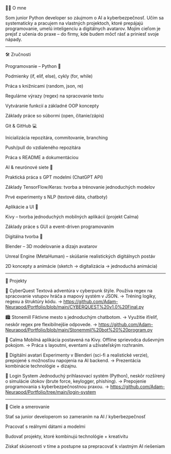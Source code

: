 🧑‍💻 O mne

Som junior Python developer so záujmom o AI a kyberbezpečnosť.
Učím sa systematicky a pracujem na vlastných projektoch, ktoré prepájajú programovanie, umelú inteligenciu a digitálnych avatarov. Mojím cieľom je prejsť z učenia do praxe – do firmy, kde budem môcť rásť a priniesť svoje nápady.


---

🛠️ Zručnosti

Programovanie – Python 🐍

Podmienky (if, elif, else), cykly (for, while)

Práca s knižnicami (random, json, re)

Regulárne výrazy (regex) na spracovanie textu

Vytváranie funkcií a základné OOP koncepty

Základy práce so súbormi (open, čítanie/zápis)


Git & GitHub 💻

Inicializácia repozitára, commitovanie, branching

Push/pull do vzdialeného repozitára

Práca s README a dokumentáciou


AI & neurónové siete 🧠

Praktická práca s GPT modelmi (ChatGPT API)

Základy TensorFlow/Keras: tvorba a trénovanie jednoduchých modelov

Prvé experimenty s NLP (textové dáta, chatboty)


Aplikácie a UI 📱

Kivy – tvorba jednoduchých mobilných aplikácií (projekt Calma)

Základy práce s GUI a event-driven programovaním


Digitálna tvorba 🎨

Blender – 3D modelovanie a dizajn avatarov

Unreal Engine (MetaHuman) – skúšanie realistických digitálnych postáv

2D koncepty a animácie (sketch → digitalizácia → jednoduchá animácia)



---

🚀 Projekty

🔮 CyberQuest
Textová adventúra v cyberpunk štýle. Používa regex na spracovanie vstupov hráča a mapový systém v JSON.
→ Tréning logiky, regexu a štruktúry kódu.
-> https://github.com/Adam-Neurapod/Portfolio/blob/main/CYBERQUEST%20v1.0%20Final.py

🏙️ Stonemill
Fiktívne mesto s jednoduchým chatbotom.
→ Využitie if/elif, neskôr regex pre flexibilnejšie odpovede.
-> https://github.com/Adam-Neurapod/Portfolio/blob/main/Stonemmil%20bot%20%20program.py

🌱 Calma
Mobilná aplikácia postavená na Kivy. Offline sprievodca duševným pokojom.
→ Práca s layoutmi, eventami a užívateľským rozhraním.

👤 Digitálni avatari
Experimenty v Blenderi (sci-fi a realistické verzie), prepojené s možnosťou napojenia na AI backend.
→ Prezentácia kombinácie technológie + dizajnu.

🔑 Login System
Jednoduchý prihlasovací systém (Python), neskôr rozšírený o simulácie útokov (brute force, keylogger, phishing).
→ Prepojenie programovania s kyberbezpečnostnou praxou.
-> https://github.com/Adam-Neurapod/Portfolio/tree/main/login-system



---

🎯 Ciele a smerovanie

Stať sa junior developerom so zameraním na AI / kyberbezpečnosť

Pracovať s reálnymi dátami a modelmi

Budovať projekty, ktoré kombinujú technológie + kreativitu

Získať skúsenosti v tíme a postupne sa prepracovať k vlastným AI riešeniam

